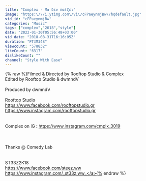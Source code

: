 ```yaml
---
title: "Complex - Μα δεν παίζει"
image: "https:\/\/i.ytimg.com\/vi\/cFPaeynmjBw\/hqdefault.jpg"
vid_id: "cFPaeynmjBw"
categories: "Music"
tags: ["complex","2018","style"]
date: "2022-01-30T05:56:48+03:00"
vid_date: "2018-08-31T16:16:05Z"
duration: "PT3M34S"
viewcount: "578832"
likeCount: "6317"
dislikeCount: ""
channel: "Style With Ease"
---
```

{% raw %}Filmed &amp; Directed by Rooftop Studio &amp; Complex <br />Edited by Rooftop Studio &amp; dwmndV<br /><br />Produced by dwmndV<br /><br />Rooftop Studio <br /><a rel="nofollow" target="blank" href="https://www.facebook.com/rooftopstudio.gr">https://www.facebook.com/rooftopstudio.gr</a><br /><a rel="nofollow" target="blank" href="https://www.instagram.com/rooftopstudio.gr">https://www.instagram.com/rooftopstudio.gr</a><br /><br /><br />Complex on IG : <a rel="nofollow" target="blank" href="https://www.instagram.com/cmplx_3019">https://www.instagram.com/cmplx_3019</a><br /><br /><br /><br />Thanks @ Comedy Lab<br /><br /><br />ST33Z2K18 <br /><a rel="nofollow" target="blank" href="https://www.facebook.com/steez.ww">https://www.facebook.com/steez.ww</a><br /><a rel="nofollow" target="blank" href="https://www.instagram.com/_st33z.ww_">https://www.instagram.com/_st33z.ww_</a>{% endraw %}
